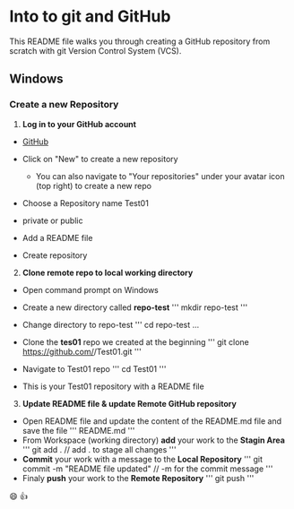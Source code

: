 # Into to git and GitHub

This README file walks you through creating a GitHub repository from scratch with git Version Control System (VCS).

## Windows

### Create a new Repository

1. **Log in to your GitHub account**

- [GitHub](https://github.com/login)

- Click on "New" to create a new repository

  - You can also navigate to "Your repositories" under your avatar icon (top right) to create a new repo

- Choose a Repository name Test01
- private or public
- Add a README file
- Create repository

2. **Clone remote repo to local working directory**

- Open command prompt on Windows

- Create a new directory called **repo-test**
  '''
  mkdir repo-test
  '''
- Change directory to repo-test
  '''
  cd repo-test
  ...
- Clone the **tes01** repo we created at the beginning
  '''
  git clone https://github.com/<GitHubUserName>/Test01.git
  '''
- Navigate to Test01 repo
  '''
  cd Test01
  '''

- This is your Test01 repository with a README file

3. **Update README file & update Remote GitHub repository**

- Open README file and update the content of the README.md file and save the file
  '''
  README.md
  '''
- From Workspace (working directory) **add** your work to the **Stagin Area**
  '''
  git add . // add . to stage all changes
  '''
- **Commit** your work with a message to the **Local Repository**
  '''
  git commit -m "README file updated" // -m for the commit message
  '''
- Finaly **push** your work to the **Remote Repository**
  '''
  git push
  '''

:smile: :+1:

